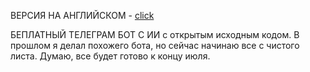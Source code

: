 ВЕРСИЯ НА АНГЛИЙСКОМ - [click](https://github.com/swtomas/tg-swbot/blob/main/README.md)

БЕПЛАТНЫЙ ТЕЛЕГРАМ БОТ С ИИ с открытым исходным кодом.
В прошлом я делал похожего бота, но сейчас начинаю все с чистого листа. Думаю, все будет готово к концу июля.